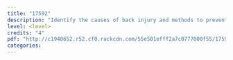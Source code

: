 ```yaml
---
title: "17592"
description: "Identify the causes of back injury and methods to prevent back injuries in the workplace"
level: <level>
credits: "4"
pdf: "http://c1940652.r52.cf0.rackcdn.com/55e501efff2a7c0777000f55/17592.pdf"
categories:
---
```


